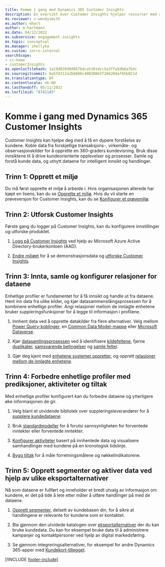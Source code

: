 ```yaml
---
title: Komme i gang med Dynamics 365 Customer Insights
description: En oversikt over Customer Insights hjelper ressurser med å komme raskt i gang.
ms.reviewer: v-wendysmith
ms.author: mhart
author: m-hartmann
ms.date: 04/12/2022
ms.subservice: engagement-insights
ms.topic: conceptual
ms.manager: shellyha
ms.custom: intro-internal
searchScope:
- ci-home
- customerInsights
ms.openlocfilehash: 1a19d83930d667bdca5301dcc5a3ffa5db6a7bdc
ms.sourcegitcommit: 6a5f4312a2bb808c40830863f26620daf65b921d
ms.translationtype: HT
ms.contentlocale: nb-NO
ms.lasthandoff: 05/11/2022
ms.locfileid: "8741145"
---
```

# <a name="get-started-with-dynamics-365-customer-insights"></a>Komme i gang med Dynamics 365 Customer Insights

Customer Insights kan hjelpe deg med å få en dypere forståelse av kundene. Koble data fra forskjellige transaksjons-, virkemåte- og observasjonskilder for å opprette en 360-graders kundevisning. Bruk disse innsiktene til å drive kundeorienterte opplevelser og prosesser. Samle og forstå kunde data, og utnytt dataene for intelligent innsikt og handlinger.

## <a name="step-1-create-an-environment"></a>Trinn 1: Opprett et miljø

Du må først opprette et miljø å arbeide i. Hvis organisasjonen allerede har kjøpt en lisens, kan du se [Opprette et miljø](create-environment.md). Hvis du vil starte en prøveversjon for Customer Insights, kan du se [Konfigurer et prøvemiljø](trial-signup.md).

## <a name="step-2-explore-customer-insights"></a>Trinn 2: Utforsk Customer Insights

Første gang du logger på Customer Insights, kan du konfigurere innstillinger og utforske produktet.

1. [Logg på Customer Insights](https://home.ci.ai.dynamics.com) ved hjelp av Microsoft Azure Active Directory-brukerkontoen (AAD).

1. [Endre miljøet](manage-environments.md#switch-environments) for å se demonstrasjonsdata og [utforske Customer Insights](home.md).

## <a name="step-3-ingest-unify-and-set-up-relationships-for-your-data"></a>Trinn 3: Innta, samle og konfigurer relasjoner for dataene

Enhetlige profiler er fundamentet for å få innsikt og handle ut fra dataene. Hent inn data fra ulike kilder, og kjør datasammenslåingsprosessen for å kombinere enhetlige profiler. Angi relasjoner mellom de innlagte enhetene bruker suppleringsfunksjoner for å legge til informasjon i profilene.

1. Innhent data ved å opprette datakilder fra flere alternativer. Velg mellom [Power Query-koblinger](connect-power-query.md), en [Common Data Model-mappe](connect-common-data-model.md) eller [Microsoft Dataverse](connect-dataverse-managed-lake.md). 

1. Kjør [datasamlingsprosessen](data-unification.md) ved å identifisere [kildefeltene](map-entities.md), fjerne [duplikater](remove-duplicates.md), [samsvarende betingelser](match-entities.md) og [samle felter](merge-entities.md).

1. Gjør deg kjent med [enhetene systemet oppretter](entities.md), og opprett [relasjoner mellom de innlagte enhetene](relationships.md).

## <a name="step-4-enhance-unified-profiles-with-predictions-activities-and-measures"></a>Trinn 4: Forbedre enhetlige profiler med prediksjoner, aktiviteter og tiltak

Med enhetlige profiler konfigurert kan du forbedre dataene og ytterligere øke informasjonen de gir.

1. Velg blant et utvidende bibliotek over suppleringsleverandører for å [supplere kundedataene](enrichment-hub.md).

1. Bruk [standardmodeller](predictions-overview.md) for å forutsi sannsynligheten for forventede inntekter eller forventede inntekter.

1. [Konfigurer aktiviteter](activities.md) basert på innhentede data og visualisere samhandlinger med kundene på en kronologisk tidslinje.

1. [Bygg tiltak](measures.md) for å måle forretningsmålene og nøkkelindikatorene.

## <a name="step-5-create-segments-and-activate-data-through-various-export-options"></a>Trinn 5: Opprett segmenter og aktiver data ved hjelp av ulike eksportalternativer

Nå som dataene er fullført og inneholder et bredt utvalg av informasjon om kundene, er det på tide å lete etter måter å utføre handlinger på med de dataene.

1. [Opprett segmenter](segments.md), delsett av kundebasen din, for å sikre at handlingene er relevante for kundene som er kontaktet.

1. Bla gjennom den utvidede katalogen over [eksportalternativer](export-destinations.md) der du kan bruke kundedata. Du kan for eksempel bruke data til å administrere kampanjer og kontaktpersoner ved hjelp av digital markedsføring.

1. Se gjennom integreringsalternativer, for eksempel for andre Dynamics 365-apper med [Kundekort-tillegget](customer-card-add-in.md).  


[!INCLUDE [footer-include](includes/footer-banner.md)]
